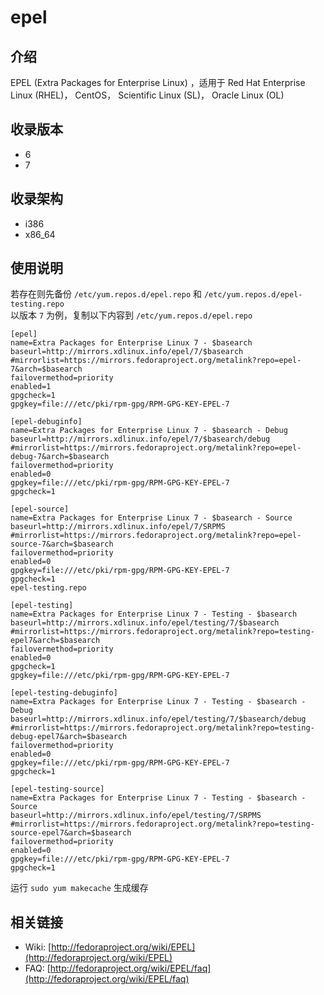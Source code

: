 # epel

## 介绍

EPEL (Extra Packages for Enterprise Linux) ，适用于 Red Hat Enterprise Linux (RHEL)， CentOS， Scientific Linux (SL)， Oracle Linux (OL)

## 收录版本

* 6
* 7

## 收录架构

* i386
* x86_64

## 使用说明

若存在则先备份 `/etc/yum.repos.d/epel.repo` 和 `/etc/yum.repos.d/epel-testing.repo`  
以版本 `7` 为例，复制以下内容到 `/etc/yum.repos.d/epel.repo`

```
[epel]
name=Extra Packages for Enterprise Linux 7 - $basearch
baseurl=http://mirrors.xdlinux.info/epel/7/$basearch
#mirrorlist=https://mirrors.fedoraproject.org/metalink?repo=epel-7&arch=$basearch
failovermethod=priority
enabled=1
gpgcheck=1
gpgkey=file:///etc/pki/rpm-gpg/RPM-GPG-KEY-EPEL-7

[epel-debuginfo]
name=Extra Packages for Enterprise Linux 7 - $basearch - Debug
baseurl=http://mirrors.xdlinux.info/epel/7/$basearch/debug
#mirrorlist=https://mirrors.fedoraproject.org/metalink?repo=epel-debug-7&arch=$basearch
failovermethod=priority
enabled=0
gpgkey=file:///etc/pki/rpm-gpg/RPM-GPG-KEY-EPEL-7
gpgcheck=1

[epel-source]
name=Extra Packages for Enterprise Linux 7 - $basearch - Source
baseurl=http://mirrors.xdlinux.info/epel/7/SRPMS
#mirrorlist=https://mirrors.fedoraproject.org/metalink?repo=epel-source-7&arch=$basearch
failovermethod=priority
enabled=0
gpgkey=file:///etc/pki/rpm-gpg/RPM-GPG-KEY-EPEL-7
gpgcheck=1
epel-testing.repo

[epel-testing]
name=Extra Packages for Enterprise Linux 7 - Testing - $basearch
baseurl=http://mirrors.xdlinux.info/epel/testing/7/$basearch
#mirrorlist=https://mirrors.fedoraproject.org/metalink?repo=testing-epel7&arch=$basearch
failovermethod=priority
enabled=0
gpgcheck=1
gpgkey=file:///etc/pki/rpm-gpg/RPM-GPG-KEY-EPEL-7

[epel-testing-debuginfo]
name=Extra Packages for Enterprise Linux 7 - Testing - $basearch - Debug
baseurl=http://mirrors.xdlinux.info/epel/testing/7/$basearch/debug
#mirrorlist=https://mirrors.fedoraproject.org/metalink?repo=testing-debug-epel7&arch=$basearch
failovermethod=priority
enabled=0
gpgkey=file:///etc/pki/rpm-gpg/RPM-GPG-KEY-EPEL-7
gpgcheck=1

[epel-testing-source]
name=Extra Packages for Enterprise Linux 7 - Testing - $basearch - Source
baseurl=http://mirrors.xdlinux.info/epel/testing/7/SRPMS
#mirrorlist=https://mirrors.fedoraproject.org/metalink?repo=testing-source-epel7&arch=$basearch
failovermethod=priority
enabled=0
gpgkey=file:///etc/pki/rpm-gpg/RPM-GPG-KEY-EPEL-7
gpgcheck=1
```

运行 `sudo yum makecache` 生成缓存

## 相关链接

* Wiki: [http://fedoraproject.org/wiki/EPEL](http://fedoraproject.org/wiki/EPEL)
* FAQ: [http://fedoraproject.org/wiki/EPEL/faq](http://fedoraproject.org/wiki/EPEL/faq)
